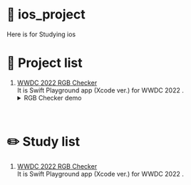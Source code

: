 # 📱 ios_project

Here is for Studying ios

# 📜 Project list

1. [WWDC 2022 RGB Checker](https://github.com/Suppppppp/ios_project/tree/main/project/WWDC2022_RGBColorChecker) <br>It is Swift Playground app (Xcode ver.) for WWDC 2022 .<details><summary> RGB Checker demo </summary><div markdown="1"><p align= "center"><img width="50%" src="https://user-images.githubusercontent.com/42464602/166156937-38b4a2ed-a95f-44ed-b611-4204e449038a.gif"/></div></details>


<br>

# ✏️ Study list

1. [WWDC 2022 RGB Checker](https://github.com/Suppppppp/ios_project/tree/main/WWDC2022_RGBColorChecker) <br>It is Swift Playground app (Xcode ver.) for WWDC 2022 .
